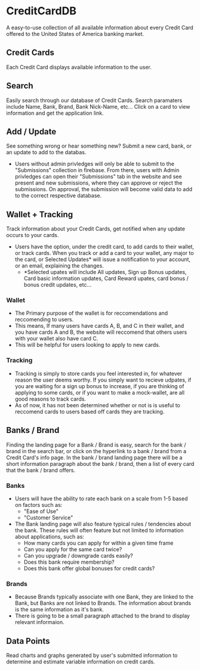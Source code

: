 # CreditCardDB
A easy-to-use collection of all available information about every Credit Card offered to the United States of America banking market. 

## Credit Cards
Each Credit Card displays available information to the user.

## Search
Easily search through our database of Credit Cards. Search paramaters include Name, Bank, Brand, Bank Nick-Name, etc... 
Click on a card to view information and get the application link. 

## Add / Update
See something wrong or hear something new? Submit a new card, bank, or an update to add to the databas.
- Users without admin privledges will only be able to submit to the "Submissions" collection in firebase. From there, users with Admin privledges can open their "Submissions" tab in the website and see present and new submissions, where they can approve or reject the submissions. On approval, the submission will become valid data to add to the correct respective database. 

## Wallet + Tracking
Track information about your Credit Cards, get notified when any update occurs to your cards.
- Users have the option, under the credit card, to add cards to their wallet, or track cards. When you track or add a card to your wallet, any major to the card, or Selected Updates* will issue a notification to your account, or an email, explaining the changes.
  - *Selected upates will include All updates, Sign up Bonus updates, Card basic information updates, Card Reward upates, card bonus / bonus credit updates, etc...
### Wallet 
- The Primary purpose of the wallet is for reccomendations and reccomending to users.
- This means, If many users have cards A, B, and C in their wallet, and you have cards A and B, the website will reccomend that others users with your wallet also have card C.
- This will be helpful for users looking to apply to new cards.
### Tracking
- Tracking is simply to store cards you feel interested in, for whatever reason the user deems worthy. If you simply want to recieve udpates, if you are waiting for a sign up bonus to increase, if you are thinking of applying to some cards, or if you want to make a mock-wallet, are all good reasons to track cards.
- As of now, it has not been determined whether or not is is useful to reccomend cards to users based off cards they are tracking.
 
## Banks / Brand
Finding the landing page for a Bank / Brand is easy, search for the bank / brand in the search bar, or click on the hyperlink to a bank / brand from a Credit Card's info page. In the bank / brand landing page there will be a short information paragraph about the bank / brand, then a list of every card that the bank / brand offers. 
### Banks 
- Users will have the ability to rate each bank on a scale from 1-5 based on factors such as:
  - "Ease of Use"
  - "Customer Service"
- The Bank landing page will also feature typical rules / tendencies about the bank. These rules will often feature but not limited to information about applications, such as:
  - How many cards you can apply for within a given time frame
  - Can you apply for the same card twice?
  - Can you upgrade / downgrade cards easily?
  - Does this bank require membership?
  - Does this bank offer global bonuses for credit cards?
### Brands
- Because Brands typically associate with one Bank, they are linked to the Bank, but Banks are not linked to Brands. The information about brands is the same information as it's bank.
- There is going to be a small paragraph attached to the brand to display relevant informaion. 

## Data Points
Read charts and graphs generated by user's submitted information to determine and estimate variable information on credit cards. 

